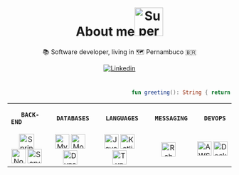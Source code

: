 <h1 align="center">About me<a href="#"><img width="64" height="64" src="https://c.tenor.com/0Ez-AxaM_9EAAAAi/paper-mario.gif" alt="Super Mario"></a></h1>

<p align="center">📚 Software developer, living in 🗺️ Pernambuco 🇧🇷</p>

<p align="center">
<a href="https://www.linkedin.com/in/leonardosantino/"><img src="https://img.shields.io/badge/linkedin-%230077B5.svg?&style=for-the-badge&logo=linkedin&logoColor=white" alt="Linkedin" title="Linkedin"></a>
</p>

#
   
```kotlin
                                       fun greeting(): String { return "Welcome !!!" }
```

<table align="center">
<tr>
<th>

      BACK-END      
</th>
<th>

      DATABASES      
</th>
<th>

      LANGUAGES      
</th>
<th>

      MESSAGING      
</th>
<th>

      DEVOPS      
</th>
</tr>

<tr>
   
<!--- BACK-END --->
<td align="center">
<a href="#"><img width="34" height="34" src="https://img.icons8.com/color/48/000000/spring-logo.png" alt="Spring boot" title="Spring boot"></a>
<a href="#"><img width="32" height="32" src="https://xesque.rocketseat.dev/platform/tech/node.svg" alt="Node" title="Node"></a>
<a href="#"><img width="32" height="32" src="https://cdn.icon-icons.com/icons2/2699/PNG/512/serverless_logo_icon_168838.png" alt="Serverless" title="Serverless"></a>
</td>
   
<!--- DATABASES --->
<td align="center">
<a href="#"><img width="32" height="32" src="https://xesque.rocketseat.dev/platform/tech/mysql.svg" alt="MySQL" title="MySQL"></a>
<a href="#"><img width="32" height="32" src="https://xesque.rocketseat.dev/platform/tech/mongodb.svg" alt="MongoDB" title="MongoDB"></a>
<a href="#"><img width="32" height="32" src="https://cdn2.iconfinder.com/data/icons/amazon-aws-stencils/100/Database_copy_DynamoDB-512.png" alt="DynamoDB" title="DynamoDB"></a>
</td>
   
<!--- LANGUAGES --->
<td align="center">
<a href="#"><img width="32" height="32" src="https://xesque.rocketseat.dev/platform/tech/java.svg" alt="Java" title="Java"></a>
<a href="#"><img width="32" height="32" src="https://img.icons8.com/color/48/000000/kotlin.png" alt="Kotlin" title="Kotlin"></a>
<a href="#"><img width="32" height="32" src="https://xesque.rocketseat.dev/platform/tech/typescript.svg" alt="TypeScript" title="TypeScript"></a>
   
</td>

<!--- MESSAGING --->
<td align="center">
<a href="#"><img width="32" height="32" src="https://www.rabbitmq.com/assets/files/rabbitmq-logo-e91cacd38fcef5219149bc5cfa10b384.svg" alt="RabbitMQ" title="RabbitMQ"></a>
</td>
   
<!--- DEVOPS --->
<td align="center">   
<a href="#"><img width="32" height="32" src="https://xesque.rocketseat.dev/platform/tech/aws.svg" alt="AWS" title="AWS"></a>
<a href="#"><img width="32" height="32" src="https://xesque.rocketseat.dev/platform/tech/docker.svg" alt="Docker" title="Docker"></a>
</td>
</tr>
</table>

<!---
LeonardoSantino/LeonardoSantino is a ✨ special ✨ repository because its `README.md` (this file) appears on your GitHub profile.
You can click the Preview link to take a look at your changes.
--->
